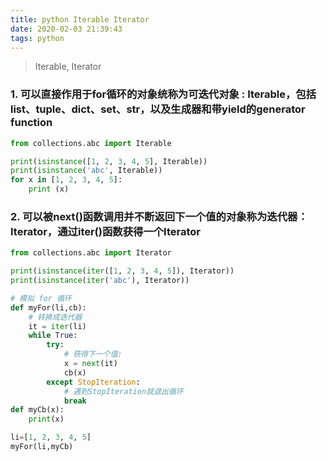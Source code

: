 ```yaml
---
title: python Iterable Iterator
date: 2020-02-03 21:39:43
tags: python
---
```


> Iterable, Iterator

<!-- more -->


### 1. 可以直接作用于for循环的对象统称为可迭代对象 : Iterable，包括 list、tuple、dict、set、str，以及生成器和带yield的generator function 
```python
from collections.abc import Iterable

print(isinstance([1, 2, 3, 4, 5], Iterable))
print(isinstance('abc', Iterable))
for x in [1, 2, 3, 4, 5]:
    print (x)


```

### 2. 可以被next()函数调用并不断返回下一个值的对象称为迭代器：Iterator，通过iter()函数获得一个Iterator

```python
from collections.abc import Iterator

print(isinstance(iter([1, 2, 3, 4, 5]), Iterator))
print(isinstance(iter('abc'), Iterator))

# 模拟 for 循环
def myFor(li,cb):
    # 转换成迭代器
    it = iter(li)
    while True:
        try:
            # 获得下一个值:
            x = next(it)
            cb(x)
        except StopIteration:
            # 遇到StopIteration就退出循环
            break
def myCb(x):
    print(x)

li=[1, 2, 3, 4, 5]
myFor(li,myCb)
```